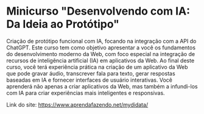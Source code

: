 # Minicurso "Desenvolvendo com IA: Da Ideia ao Protótipo"

Criação de protótipo funcional com IA, focando na integração com a API do ChatGPT. Este curso tem como objetivo apresentar a você os fundamentos do desenvolvimento moderno da Web, com foco especial na integração de recursos de inteligência artificial (IA) em aplicativos da Web. Ao final deste curso, você terá experiência prática na criação de um aplicativo da Web que pode gravar áudio, transcrever fala para texto, gerar respostas baseadas em IA e fornecer interfaces de usuário interativas. Você aprenderá não apenas a criar aplicativos da Web, mas também a infundi-los com IA para criar experiências mais inteligentes e responsivas.

Link do site: https://www.aprendafazendo.net/mydidata/
